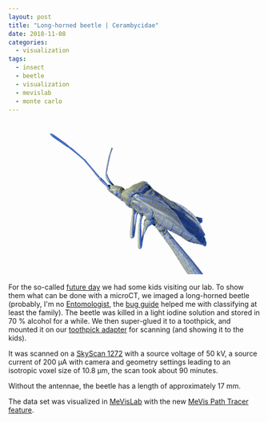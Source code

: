 ```yaml
---
layout: post
title: "Long-horned beetle | Cerambycidae"
date: 2018-11-08
categories:
  - visualization
tags:
  - insect
  - beetle
  - visualization
  - mevislab
  - monte carlo
---
```


![A beetle](/assets/2018/11/08/beetle/beetle.png)

For the so-called [future day](https://www.nationalerzukunftstag.ch/) we had some kids visiting our lab.
To show them what can be done with a microCT, we imaged a long-horned beetle (probably, I'm no [Entomologist](https://enwp.org/Entomology), the [bug guide](https://bugguide.net/node/view/171) helped me with classifying at least the family).
The beetle was killed in a light iodine solution and stored in 70 % alcohol for a while.
We then super-glued it to a toothpick, and mounted it on our [toothpick adapter](https://github.com/TomoGraphics/Hol3Drs/blob/master/STL/Toothpick.stl) for scanning (and showing it to the kids).

It was scanned on a [SkyScan 1272](https://www.bruker.com/products/microtomography/micro-ct-for-sample-scanning/skyscan-1272/overview.html) with a source voltage of 50 kV, a source current of 200 µA with camera and geometry settings leading to an isotropic voxel size of 10.8 µm, the scan took about 90 minutes.

Without the antennae, the beetle has a length of approximately 17 mm.

The data set was visualized in [MeVisLab](http://www.sci.utah.edu/software/imagevis3d.html) with the new [MeVis Path Tracer feature](https://mevislabdownloads.mevis.de/docs/3.1/MeVisLab/Standard/Documentation/Publish/Overviews/PathTracerOverview.html).